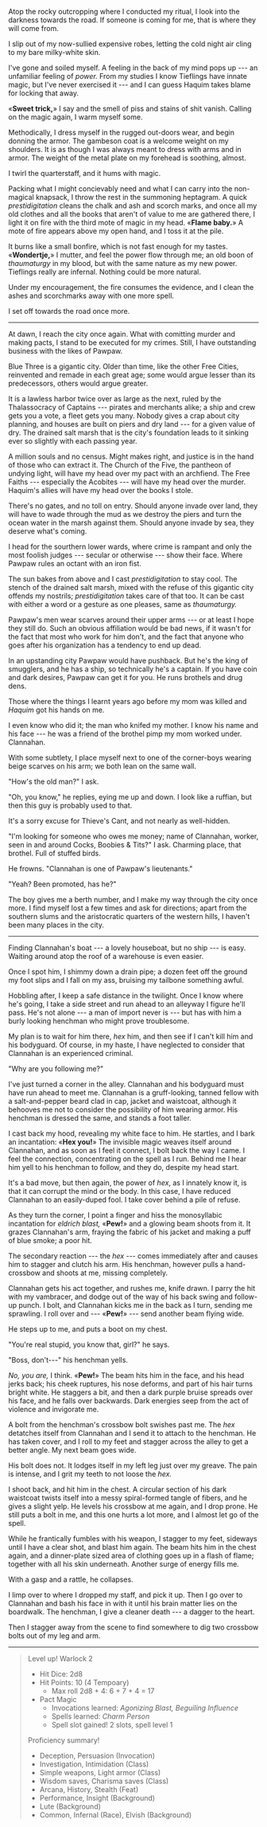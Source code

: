 Atop the rocky outcropping where I conducted my ritual, I look into the
darkness towards the road. If someone is coming for me, that is where they will
come from.

I slip out of my now-sullied expensive robes, letting the cold night air cling to
my bare milky-white skin.

I've gone and soiled myself. A feeling in the back of my mind pops up --- an unfamiliar
feeling of _power._ From my studies I know Tieflings have innate magic, but I've never
exercised it --- and I can guess Haquim takes blame for locking that away.

«__Sweet trick,__» I say and the smell of piss and stains
of shit vanish. Calling on the magic again, I warm myself some.

Methodically, I dress myself in the rugged out-doors wear, and begin donning the
armor. The gambeson coat is a welcome weight on my shoulders. It is as though I was
always meant to dress with arms and in armor. The weight of the metal plate on my forehead
is soothing, almost.

I twirl the quarterstaff, and it hums with magic.

Packing what I might concievably need and what I can carry into the non-magical knapsack,
I throw the rest in the summoning heptagram. A quick _prestidigitation_ cleans the chalk and
ash and scorch marks, and once all my old clothes and all the books that aren't of value to me
are gathered there, I light it on fire with the third mote of magic in my head. «__Flame baby.__»
A mote of fire appears above my open hand, and I toss it at the pile.

It burns like a small bonfire, which is not fast enough for my tastes. «__Wondertje,__» I
mutter, and feel the power flow through me; an old boon of _thaumaturgy_ in my blood, but with the same nature
as my new power. Tieflings really are infernal. Nothing could be more natural.

Under my encouragement, the fire consumes the evidence, and I clean the ashes and scorchmarks
away with one more spell.

I set off towards the road once more.

----

At dawn, I reach the city once again. What with comitting murder and making pacts, I
stand to be executed for my crimes. Still, I have outstanding business with the likes of
Pawpaw.

Blue Three is a gigantic city. Older than time, like the other Free Cities, reinvented and
remade in each great age; some would argue lesser than its predecessors, others would argue
greater.

It is a lawless harbor twice over as large as the next, ruled by the Thalassocracy
of Captains --- pirates and merchants alike; a ship and crew gets you a vote, a fleet
gets you many. Nobody gives a crap about city planning, and houses are built on piers and dry land ---
for a given value of dry. The drained salt marsh that is the city's foundation leads to
it sinking ever so slightly with each passing year.

A million souls and no census. Might makes right, and justice is in the hand
of those who can extract it. The Church of the Five, the pantheon of undying
light, will have my head over my pact with an archfiend. The Free Faiths ---
especially the Acobites --- will have my head over the murder. Haquim's allies
will have my head over the books I stole.

There's no gates, and no toll on entry. Should anyone invade over land, they will have to wade through
the mud as we destroy the piers and turn the ocean water in the marsh against them.
Should anyone invade by sea, they deserve what's coming.

I head for the sourthern lower wards, where crime is rampant and only the most foolish
judges --- secular or otherwise --- show their face. Where Pawpaw rules an octant with
an iron fist.

The sun bakes from above and I cast _prestidigitation_ to stay cool. The stench of the drained
salt marsh, mixed with the refuse of this gigantic city offends my nostrils; _prestidigitation_
takes care of that too. It can be cast with either a word or a gesture as one pleases, same
as _thaumaturgy._

Pawpaw's men wear scarves around their upper arms --- or at least I hope they
still do. Such an obvious affiliation would be bad news, if it wasn't for the
fact that most who work for him don't, and the fact that anyone who goes after
his organization has a tendency to end up dead.

In an upstanding city Pawpaw would have pushback. But he's the king of
smugglers, and he has a ship, so technically he's a captain. If you have coin
and dark desires, Pawpaw can get it for you. He runs brothels and drug dens.

Those where the things I learnt years ago before my mom was killed and
_Haquim_ got his hands on me.

I even know who did it; the man who knifed my mother. I know his name and
his face --- he was a friend of the brothel pimp my mom worked under. Clannahan.

With some subtlety, I place myself next to one of the corner-boys wearing beige
scarves on his arm; we both lean on the same wall.

"How's the old man?" I ask.

"Oh, you know," he replies, eying me up and down. I look like a ruffian, but
then this guy is probably used to that.

It's a sorry excuse for Thieve's Cant, and not nearly as well-hidden.

"I'm looking for someone who owes me money; name of Clannahan, worker, seen in and around
Cocks, Boobies & Tits?" I ask. Charming place, that brothel. Full of stuffed birds.

He frowns. "Clannahan is one of Pawpaw's lieutenants."

"Yeah? Been promoted, has he?"

The boy gives me a berth number, and I make my way through the city once more.
I find myself lost a few times and ask for directions; apart from the southern
slums and the aristocratic quarters of the western hills, I haven't been many
places in the city.

----

Finding Clannahan's boat --- a lovely houseboat, but no ship --- is easy. Waiting
around atop the roof of a warehouse is even easier.

Once I spot him, I shimmy down a drain pipe; a dozen feet off the ground my foot slips
and I fall on my ass, bruising my tailbone something awful.

Hobbling after, I keep a safe distance in the twilight. Once I know where
he's going, I take a side street and run ahead to an alleyway I figure he'll
pass. He's not alone --- a man of import never is --- but has with him a burly
looking henchman who might prove troublesome.

My plan is to wait for him there, _hex_ him, and then see if I can't kill him
and his bodyguard. Of course, in my haste, I have neglected to consider that Clannahan
is an experienced criminal.

"Why are you following me?"

I've just turned a corner in the alley. Clannahan and his bodyguard must have
run ahead to meet me. Clannahan is a gruff-looking, tanned fellow with a
salt-and-pepper beard clad in cap, jacket and waistcoat, although it behooves
me not to consider the possibility of him wearing armor. His henchman is
dressed the same, and stands a foot taller.

I cast back my hood, revealing my white face to him. He startles, and I bark an
incantation: «__Hex you!__» The invisible magic weaves itself around Clannahan, and
as soon as I feel it connect, I bolt back the way I came. I feel the connection,
concentrating on the spell as I run. Behind me I hear him yell to his henchman to
follow, and they do, despite my head start.

It's a bad move, but then again, the power of _hex_, as I innately know it, is that
it can corrupt the mind or the body. In this case, I have reduced Clannahan to an
easily-duped fool. I take cover behind a pile of refuse.

As they turn the corner, I point a finger and hiss the monosyllabic incantation for
_eldrich blast,_ «__Pew!__» and a glowing beam shoots from it. It grazes Clannahan's
arm, fraying the fabric of his jacket and making a puff of blue smoke; a poor hit.

The secondary reaction --- the _hex_ --- comes immediately after and causes him to stagger and
clutch his arm. His henchman, however pulls a hand-crossbow and shoots at me, missing completely.

Clannahan gets his act together, and rushes me, knife drawn. I parry the hit with my vambracer,
and dodge out of the way of his back swing and follow-up punch. I bolt, and Clannahan kicks me in
the back as I turn, sending me sprawling. I roll over and --- «__Pew!__» --- send another beam flying
wide.

He steps up to me, and puts a boot on my chest.

"You're real stupid, you know that, girl?" he says.

"Boss, don't---" his henchman yells.

_No, you are,_ I think. «__Pew!__» The beam hits him in the face, and his head jerks back; his cheek
ruptures, his nose deforms, and part of his hair turns bright white. He staggers a bit, and then a
dark purple bruise spreads over his face, and he falls over backwards. Dark energies seep from
the act of violence and invigorate me.

A bolt from the henchman's crossbow bolt swishes past me. The _hex_ detatches itself from Clannahan
and I send it to attach to the henchman. He has taken cover, and I roll to my feet and stagger across
the alley to get a better angle. My next beam goes wide.

His bolt does not. It lodges itself in my left leg just over my greave. The pain is intense,
and I grit my teeth to not loose the _hex._

I shoot back, and hit him in the chest. A circular section of his dark waistcoat twists itself
into a messy spiral-formed tangle of fibers, and he gives a slight yelp. He levels his crossbow
at me again, and I drop prone. He still puts a bolt in me, and this one hurts a lot more, and I
almost let go of the spell.

While he frantically fumbles with his weapon, I stagger to my feet, sideways until I have a clear shot,
and blast him again. The beam hits him in the chest again, and a dinner-plate sized area of clothing
goes up in a flash of flame; together with all his skin underneath. Another surge of energy fills me.

With a gasp and a rattle, he collapses.

I limp over to where I dropped my staff, and pick it up. Then I go over to Clannahan and
bash his face in with it until his brain matter lies on the boardwalk. The henchman, I give a
cleaner death --- a dagger to the heart.

Then I stagger away from the scene to find somewhere to dig two crossbow bolts out of my leg and
arm.

----

> Level up! Warlock 2
>
> - Hit Dice: 2d8
> - Hit Points: 10 (4 Tempoary)
>   - Max roll 2d8 + 4: 6 + 7 + 4 = 17
> - Pact Magic
>   - Invocations learned: _Agonizing Blast, Beguiling Influence_
>   - Spells learned: _Charm Person_
>   - Spell slot gained! 2 slots, spell level 1
>
> Proficiency summary!
>
> - Deception, Persuasion (Invocation)
> - Investigation, Intimidation (Class)
> - Simple weapons, Light armor (Class)
> - Wisdom saves, Charisma saves (Class)
> - Arcana, History, Stealth (Feat)
> - Performance, Insight (Background)
> - Lute (Background)
> - Common, Infernal (Race), Elvish (Background)

